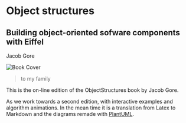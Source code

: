 # Object structures

## Building object-oriented sofware components with Eiffel

Jacob Gore

![Book Cover](https://covers.openlibrary.org/b/OLID/OL811478M-L.jpg)

> to my family


This is the on-line edition of the ObjectStructures book by Jacob Gore.

As we work towards a second edition, with interactive examples and algorithm animations.
In the mean time it is a translation from Latex to Markdown and the diagrams remade with [PlantUML](https://plantuml.com).
